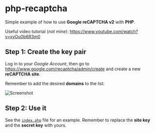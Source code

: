 # php-recaptcha

Simple example of how to use **Google reCAPTCHA v2** with **PHP**.

Useful video tutorial (_not mine_): https://www.youtube.com/watch?v=xyOu0b6R3m0

## Step 1: Create the key pair

Log in to your _Google Account_, then go to https://www.google.com/recaptcha/admin/create and create a new **reCAPTCHA site**.

Remember to add the desired **domains** to the list.

![Screenshot](screen-01.png)

## Step 2: Use it

See the [`index.php`](index.php) file for an example. Remember to replace the **site key** and the **secret key** with yours.
